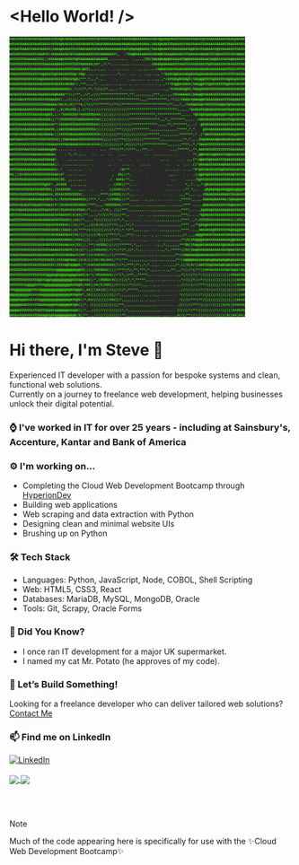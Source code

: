 # <Hello World! />
<picture>
  <source media="(prefers-color-scheme: dark)" srcset="https://github.com/froststeve/froststeve/blob/main/Screenshot%202024-10-22%20161815.png">
  <source media="(prefers-color-scheme: light)" srcset="https://github.com/froststeve/froststeve/blob/main/Screenshot%202024-10-22%20161815.png">
  <img height = "500px" alt="ASCII image of Steve Frost" src="https://github.com/froststeve/froststeve/blob/main/Screenshot%202024-10-22%20161815.png">
</picture>

# Hi there, I'm Steve 👋  
Experienced IT developer with a passion for bespoke systems and clean, functional web solutions.  
Currently on a journey to freelance web development, helping businesses unlock their digital potential.

### ⌚ I've worked in IT for over 25 years - including at Sainsbury's, Accenture, Kantar and Bank of America

### ⚙️ I'm working on...
- Completing the Cloud Web Development Bootcamp through <a target="_blank" href="https://www.hyperiondev.com/">HyperionDev</a>
- Building web applications
- Web scraping and data extraction with Python
- Designing clean and minimal website UIs
- Brushing up on Python

### 🛠 Tech Stack  
- Languages: Python, JavaScript, Node, COBOL, Shell Scripting
- Web: HTML5, CSS3, React  
- Databases: MariaDB, MySQL, MongoDB, Oracle
- Tools: Git, Scrapy, Oracle Forms

### 🎯 Did You Know?  
- I once ran IT development for a major UK supermarket.  
- I named my cat Mr. Potato (he approves of my code).  

### 💼 Let’s Build Something!  
Looking for a freelance developer who can deliver tailored web solutions?  
[Contact Me](https://www.linkedin.com/in/stevefrostuk/)

### 📫 Find me on LinkedIn
<a href = "https://www.linkedin.com/in/stevefrostuk/">
<img height="40px" alt="LinkedIn" src="https://upload.wikimedia.org/wikipedia/commons/c/ca/LinkedIn_logo_initials.png">
</a>
<br><br>

<a href="https://github.com/anuraghazra/github-readme-stats">
  <img height=150 align="center" src="https://github-readme-stats.vercel.app/api/top-langs/?username=froststeve&size_weight=0.5&count_weight=0.5&langs_count=8&layout=donut&theme=transparent" />
</a>
<a href="https://github.com/anuraghazra/convoychat">
  <img height=150 align="center" src="https://github-readme-stats.vercel.app/api?username=froststeve&show_icons=true&theme=transparent&hide=stars,prs,issues,contribs&hide_rank=true" />
</a>

<br><br>


> [!NOTE]
> Much of the code appearing here is specifically for use with the ✨Cloud Web Development Bootcamp✨
